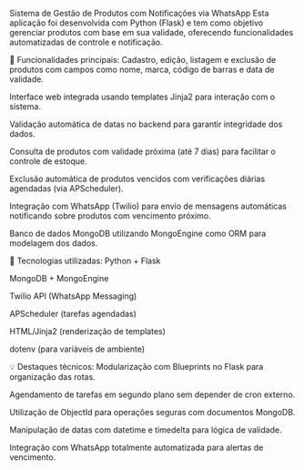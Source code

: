 Sistema de Gestão de Produtos com Notificações via WhatsApp
Esta aplicação foi desenvolvida com Python (Flask) e tem como objetivo gerenciar produtos com base em sua validade, oferecendo funcionalidades automatizadas de controle e notificação.

🚀 Funcionalidades principais:
Cadastro, edição, listagem e exclusão de produtos com campos como nome, marca, código de barras e data de validade.

Interface web integrada usando templates Jinja2 para interação com o sistema.

Validação automática de datas no backend para garantir integridade dos dados.

Consulta de produtos com validade próxima (até 7 dias) para facilitar o controle de estoque.

Exclusão automática de produtos vencidos com verificações diárias agendadas (via APScheduler).

Integração com WhatsApp (Twilio) para envio de mensagens automáticas notificando sobre produtos com vencimento próximo.

Banco de dados MongoDB utilizando MongoEngine como ORM para modelagem dos dados.

🔧 Tecnologias utilizadas:
Python + Flask

MongoDB + MongoEngine

Twilio API (WhatsApp Messaging)

APScheduler (tarefas agendadas)

HTML/Jinja2 (renderização de templates)

dotenv (para variáveis de ambiente)

💡 Destaques técnicos:
Modularização com Blueprints no Flask para organização das rotas.

Agendamento de tarefas em segundo plano sem depender de cron externo.

Utilização de ObjectId para operações seguras com documentos MongoDB.

Manipulação de datas com datetime e timedelta para lógica de validade.

Integração com WhatsApp totalmente automatizada para alertas de vencimento.

